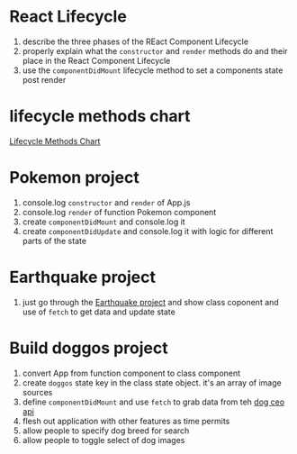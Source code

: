 # React Lifecycle

1. describe the three phases of the REact Component Lifecycle
2. properly explain what the `constructor` and `render` methods do and their place in the React Component Lifecycle
3. use the `componentDidMount` lifecycle method to set a components state post render

# lifecycle methods chart

[Lifecycle Methods Chart](http://projects.wojtekmaj.pl/react-lifecycle-methods-diagram/)

# Pokemon project

1. console.log `constructor` and `render` of App.js
2. console.log `render` of function Pokemon component
3. create `componentDidMount` and console.log it
4. create `componentDidUpdate` and console.log it with logic for different parts of the state

# Earthquake project

1. just go through the [Earthquake project](https://codesandbox.io/s/ry6p8j7qq4) and show class coponent and use of `fetch` to get data and update state

# Build doggos project

1. convert App from function component to class component
2. create `doggos` state key in the class state object. it's an array of image sources
3. define `componentDidMount` and use `fetch` to grab data from teh [dog ceo api](https://dog.ceo/api)
4. flesh out application with other features as time permits
  1. allow people to specify dog breed for search
  2. allow people to toggle select of dog images